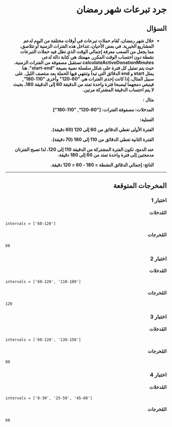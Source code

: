 # <div dir="rtl">جرد تبرعات شهر رمضان</div>

## <div dir="rtl">السؤال</div>

<ul dir="rtl">
<li>
<b>
خلال شهر رمضان، تُقام حملات تبرعات في أوقات مختلفة من اليوم لدعم المشاريع الخيرية. في بعض الأحيان، تتداخل هذه الفترات الزمنية أو تتلاصق، مما يجعل من الصعب معرفة إجمالي الوقت الذي تظل فيه حملات التبرعات نشطة دون احتساب الوقت المكرر.
مهمتك هي كتابة دالة تُدعى calculateActiveDonationMinutes تستقبل مصفوفة من الفترات الزمنية، حيث يتم تمثيل كل فترة على شكل سلسلة نصية بصيغة "start-end". هنا يمثل start و end الدقائق التي تبدأ وتنتهي فيها الحملة بعد منتصف الليل.
على سبيل المثال، إذا كانت إحدى الفترات هي "60-120" وأخرى "110-180", فينبغي دمجهما ليصبحا فترة واحدة تمتد من الدقيقة 60 إلى الدقيقة 180، بحيث لا يتم احتساب الدقيقة المشتركة مرتين.

مثال :

المدخلات:
مصفوفة الفترات: ["60-120", "110-180"]

العملية:

الفترة الأولى تغطي الدقائق من 60 إلى 120 (60 دقيقة).

الفترة الثانية تغطي الدقائق من 110 إلى 180 (70 دقيقة).

عند الدمج، تكون الفترة المشتركة من الدقيقة 110 إلى 120، لذا تصبح الفترتان مدمجتين إلى فترة واحدة تمتد من 60 إلى 180 دقيقة.

الناتج:
إجمالي الدقائق النشطة = 180 - 60 = 120 دقيقة.

</b>
</li>
</ul>

---

## <div dir="rtl">المخرجات المتوقعة</div>

### <div dir="rtl">اختبار 1</div>

#### <div dir="rtl">المُدخلات</div>

```text
intervals = ['60-120']
```

#### <div dir="rtl">المُخرجات</div>

```text
60
```

### <div dir="rtl">اختبار 2</div>

#### <div dir="rtl">المُدخلات</div>

```text
intervals = ['60-120', '110-180']
```

#### <div dir="rtl">المُخرجات</div>

```text
120
```

### <div dir="rtl">اختبار 3</div>

#### <div dir="rtl">المُدخلات</div>

```text
intervals = ['60-120', '130-150']
```

#### <div dir="rtl">المُخرجات</div>

```text
80
```

### <div dir="rtl">اختبار 4</div>

#### <div dir="rtl">المُدخلات</div>

```text
intervals = ['0-30', '25-50', '45-60']
```

#### <div dir="rtl">المُخرجات</div>

```text
60
```